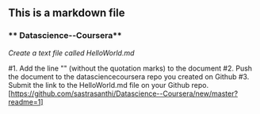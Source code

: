 ## This is a markdown file
### ** Datascience--Coursera**
*Create a text file called HelloWorld.md*

#1. Add the line "" (without the quotation marks) to the document
#2. Push the document to the datasciencecoursera repo you created on Github
#3. Submit the link to the HelloWorld.md file on your Github repo.
[https://github.com/sastrasanthi/Datascience--Coursera/new/master?readme=1]
